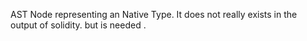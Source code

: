 AST Node representing an Native Type. It does not really exists in the output of solidity. but is needed . 